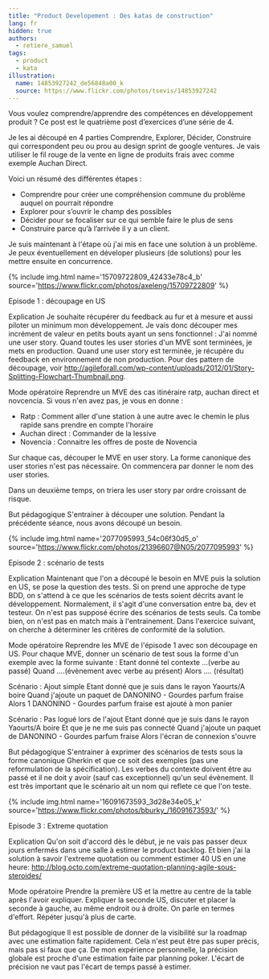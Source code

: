 ```yaml
---
title: "Product Developement : Des katas de construction"
lang: fr
hidden: true
authors:
  - retiere_samuel
tags:
  - product
  - kata
illustration:
  name: 14853927242_de56848a00_k
  source: https://www.flickr.com/photos/tsevis/14853927242
---
```


Vous voulez comprendre/apprendre des compétences en développement produit ? Ce post est le quatrième post d’exercices d’une série de 4.

Je les ai découpé en 4 parties Comprendre, Explorer, Décider, Construire qui correspondent peu ou prou au design sprint de google ventures. Je vais utiliser le fil rouge de la vente en ligne de produits frais avec comme exemple Auchan Direct.

Voici un résumé des différentes étapes :

- Comprendre pour créer une compréhension commune du problème auquel on pourrait répondre
- Explorer pour s’ouvrir le champ des possibles
- Décider pour se focaliser sur ce qui semble faire le plus de sens
- Construire parce qu’à l’arrivée il y a un client.

Je suis maintenant à l'étape où j'ai mis en face une solution à un problème. Je peux éventuellement en déveloper plusieurs (de solutions) pour les mettre ensuite en concurrence.

{% include img.html
    name='15709722809_42433e78c4_b'
    source='https://www.flickr.com/photos/axeleng/15709722809'
%}

Episode 1 : découpage en US

Explication
Je souhaite récupérer du feedback au fur et à mesure et aussi piloter un minimum mon développement. Je vais donc découper mes incrément de valeur en petits bouts ayant un sens fonctionnel : J'ai nommé une user story. Quand toutes les user stories d'un MVE sont terminées, je mets en production. Quand une user story est terminée, je récupère du feedback en environnement de non production. Pour des pattern de découpage, voir http://agileforall.com/wp-content/uploads/2012/01/Story-Splitting-Flowchart-Thumbnail.png.

Mode opératoire
Reprendre un MVE des cas itinéraire ratp, auchan direct et novcencia. Si vous n'en avez pas, je vous en donne :
- Ratp : Comment aller d'une station à une autre avec le chemin le plus rapide sans prendre en compte l'horaire
- Auchan direct : Commander de la lessive
- Novencia : Connaitre les offres de poste de Novencia

Sur chaque cas, découper le MVE en user story. La forme canonique des user stories n'est pas nécessaire. On commencera par donner le nom des user stories.

Dans un deuxième temps, on triera les user story par ordre croissant de risque.

But pédagogique
S'entrainer à découper une solution. Pendant la précédente séance, nous avons découpé un besoin.

{% include img.html
    name='2077095993_54c06f30d5_o'
    source='https://www.flickr.com/photos/21396607@N05/2077095993'
%}

Episode 2 : scénario de tests

Explication
Maintenant que l'on a découpé le besoin en MVE puis la solution en US, se pose la question des tests. Si on prend une approche de type BDD, on s'attend à ce que les scénarios de tests soient décrits avant le développement. Normalement, il s'agit d'une conversation entre ba, dev et testeur. On n'est pas supposé écrire des scénarios de tests seuls. Ca tombe bien, on n'est pas en match mais à l'entrainement. Dans l'exercice suivant, on cherche à déterminer les critères de conformité de la solution.

Mode opératoire
Reprendre les MVE de l'épisode 1 avec son découpage en US. Pour chaque MVE, donner un scénario de test sous la forme d'un exemple avec la forme suivante :
Etant donné tel contexte ...(verbe au passé)
Quand ....(évènement avec verbe au présent)
Alors .... (résultat)

Scénario : Ajout simple
Etant donné que je suis dans le rayon Yaourts/A boire
Quand j'ajoute un paquet de DANONINO - Gourdes parfum fraise
Alors 1 DANONINO - Gourdes parfum fraise est ajouté à mon panier

Scénario : Pas logué lors de l'ajout
Etant donné que je suis dans le rayon Yaourts/A boire
Et que je ne me suis pas connecté
Quand j'ajoute un paquet de DANONINO - Gourdes parfum fraise
Alors l'écran de connexion s'ouvre

But pédagogique
S'entrainer à exprimer des scénarios de tests sous la forme canonique Gherkin et que ce soit des exemples (pas une reformulation de la spécification). Les verbes du contexte doivent être au passé et il ne doit y avoir (sauf cas exceptionnel) qu'un seul évènement. Il est très important que le scénario ait un nom qui reflete ce que l'on teste.

{% include img.html
    name='16091673593_3d28e34e05_k'
    source='https://www.flickr.com/photos/bburky_/16091673593/'
%}

Episode 3 : Extreme quotation

Explication
Qu'on soit d'accord dès le début, je ne vais pas passer deux jours enfermés dans une salle à estimer le product backlog. Et bien j'ai la solution à savoir l'extreme quotation ou comment estimer 40 US en une heure: http://blog.octo.com/extreme-quotation-planning-agile-sous-steroides/

Mode opératoire
Prendre la première US et la mettre au centre de la table après l'avoir expliquer.
Expliquer la seconde US, discuter et placer la seconde à gauche, au même endroit ou à droite. On parle en termes d'effort.
Répéter jusqu'à plus de carte.

But pédagogique
Il est possible de donner de la visibilité sur la roadmap avec une estimation faite rapidement. Cela n'est peut être pas super précis, mais pas si faux que ça. De mon expérience personnelle, la précision globale est proche d'une estimation faite par planning poker. L'écart de précision ne vaut pas l'écart de temps passé à estimer.
